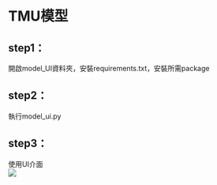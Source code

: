 # TMU模型
## step1：<br>
開啟model_UI資料夾，安裝requirements.txt，安裝所需package <br>
## step2：<br>
執行model_ui.py <br>
## step3：<br>
使用UI介面 <br>
![](https://github.com/tircra3/model/raw/master/model_img/UI.png)
